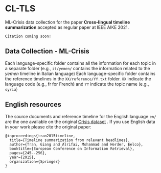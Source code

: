 # CL-TLS

ML-Crisis data collection for the paper **Cross-lingual timeline summarization** accepted as regular paper at IEEE AIKE 2021.

```
Citation coming soon!
```

## Data Collection - ML-Crisis

Each language-specific folder contains all the information for each topic in a separate folder (e.g., `it/yemen/` contains the information related to the *yemen* timeline in Italian language)
Each language-specific folder contains the reference timelines in the `XX/reference/YY.txt` folder. `XX` indicate the language code (e.g., fr for French) and `YY` indicate the topic name (e.g., `syria`)

## English resources

The source documents and reference timeline for the English language `en/` are the one available on the original [Crisis dataset](http://www.l3s.de/~gtran/timeline/) . If you use English data in your work please cite the original paper:

```
@inproceedings{tran2015timeline,
  title={Timeline summarization from relevant headlines},
  author={Tran, Giang and Alrifai, Mohammad and Herder, Eelco},
  booktitle={European Conference on Information Retrieval},
  pages={245--256},
  year={2015},
  organization={Springer}
}
```
